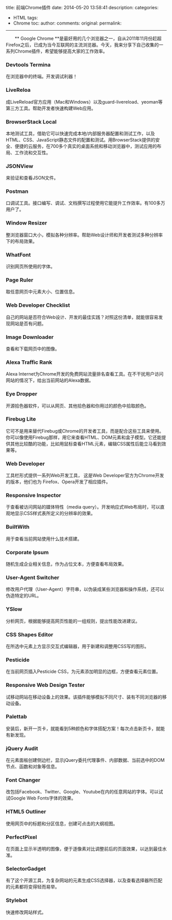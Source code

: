 title:  前端Chrome插件
date: 2014-05-20 13:58:41
description: 
categories:
- HTML
tags:
- Chrome
toc:
author:
comments:
original:
permalink: 
---
　　** Google Chrome **是最好用的几个浏览器之一，自从2011年11月份赶超Firefox之后，已成为当今互联网的主流浏览器。今天，我来分享下自己收集的一系列Chrome插件，希望能够提高大家的工作效率。
<!-- more -->

### Devtools Termina
在浏览器中的终端。开发调试利器！

### LiveReloa
成LiveReload官方应用（Mac和Windows）以及guard-livereload、yeoman等第三方工具。帮助开发者快速构建Web应用。

### BrowserStack Local
本地测试工具，借助它可以快速完成本地/内部服务器配置和测试工作，以及HTML、CSS、JavaScript静态文件的配置和测试。用BrowserStack提供的安全、便捷的云服务，在700多个真实的桌面系统和移动浏览器中，测试应用的布局、工作流和交互性。

### JSONView
来验证和查看JSON文件。

### Postman
口调试工具。接口编写、调试、文档撰写过程使用它能提升工作效率。有100多万用户了。

### Window Resizer
整浏览器窗口大小，模拟各种分辨率。帮助Web设计师和开发者测试多种分辨率下的布局效果。

### WhatFont
识别网页所使用的字体。

### Page Ruler
取任意网页中元素大小、位置信息。

### Web Developer Checklist 
自己的网站是否符合Web设计、开发的最佳实践？对照这份清单，就能很容易发现网站是否有问题。

### Image Downloader
查看和下载网页中的图像。

### Alexa Traffic Rank
Alexa Internet为Chrome开发的免费网站流量排名查看工具。在不干扰用户访问网站的情况下，给出当前网站的Alexa数据。

### Eye Dropper
开源拾色器软件，可以从网页、其他拾色器和你用过的颜色中拾取颜色。

### Firebug Lite
它可不是用来替代Firebug或Chrome的开发者工具，而是配合这些工具来使用。你可以像使用Firebug那样，用它来查看HTML、DOM元素和盒子模型。它还能提供其他比较酷的功能，比如用鼠标查看HTML元素，编辑CSS属性后能立马看到效果等。

### Web Developer
工具栏形式提供一系列Web开发工具， 这是Web Developer官方为Chrome开发的版本，他们也为 Firefox、Opera开发了相应插件。

### Responsive Inspector
于查看被访问网站的媒体特性（media query）。开发响应式Web布局时，可以直观地显示CSS样式表所定义的分辨率的效果。

### BuiltWith
用于查看当前网站使用什么技术搭建。

### Corporate Ipsum
随机生成企业相关信息，作为占位文本，方便查看布局效果。

### User-Agent Switcher
修改用户代理（User-Agent）字符串，以伪装成某些浏览器和操作系统，还可以伪造特定的URL。

### YSlow
分析网页，根据能够提高网页性能的一组规则，提出性能改进建议。

### CSS Shapes Editor
在所选中元素上方显示交互式编辑器，用于新建和调整用CSS写的图形。

### Pesticide
在当前网页插入Pesticide CSS，为元素添加明显的边框，方便查看元素位置。

### Responsive Web Design Tester
试移动网站在移动设备上的效果。该插件能够模拟不同尺寸、装有不同浏览器的移动设备。

### Palettab
安装后，新开一页卡，就能看到5种颜色和字体搭配方案！每次点击新页卡，就能有新发现。

### jQuery Audit
在元素面板创建侧边栏，显示jQuery委托代理事件、内部数据、当前选中的DOM节点、函数和对象等信息。

### Font Changer
改包括Facebook、Twitter、Google、Youtube在内的任意网站的字体。可以试试Google Web Fonts字体的效果。

### HTML5 Outliner
使用网页中的标题和分区信息，创建可点击的大纲视图。

### PerfectPixel
在页面上显示半透明的图像，便于逐像素对比调整前后的页面效果，以达到最佳水准。

### SelectorGadget
有了这个开源工具，为复杂网站的元素生成CSS选择器，以及查看选择器所匹配的元素都将变得轻而易举。

### Stylebot
快速修改网站样式。